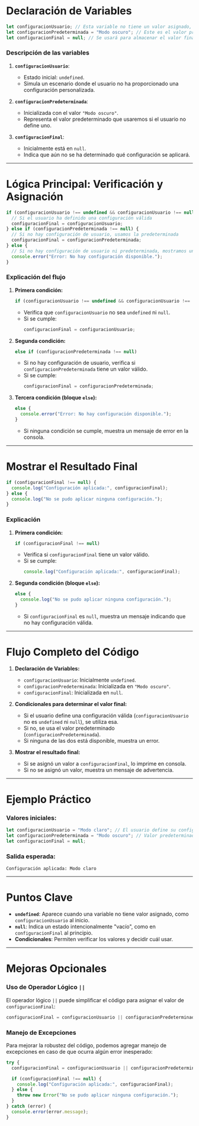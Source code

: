 
# Declaración de Variables

```javascript
let configuracionUsuario; // Esta variable no tiene un valor asignado, por lo tanto, es undefined
let configuracionPredeterminada = "Modo oscuro"; // Este es el valor predeterminado
let configuracionFinal = null; // Se usará para almacenar el valor final
```

### Descripción de las variables
1. **`configuracionUsuario`**:  
   - Estado inicial: `undefined`.
   - Simula un escenario donde el usuario no ha proporcionado una configuración personalizada.

2. **`configuracionPredeterminada`**:  
   - Inicializada con el valor `"Modo oscuro"`.
   - Representa el valor predeterminado que usaremos si el usuario no define uno.

3. **`configuracionFinal`**:  
   - Inicialmente está en `null`.
   - Indica que aún no se ha determinado qué configuración se aplicará.

---

# Lógica Principal: Verificación y Asignación

```javascript
if (configuracionUsuario !== undefined && configuracionUsuario !== null) {
  // Si el usuario ha definido una configuración válida
  configuracionFinal = configuracionUsuario;
} else if (configuracionPredeterminada !== null) {
  // Si no hay configuración de usuario, usamos la predeterminada
  configuracionFinal = configuracionPredeterminada;
} else {
  // Si no hay configuración de usuario ni predeterminada, mostramos un error
  console.error("Error: No hay configuración disponible.");
}
```

### Explicación del flujo
1. **Primera condición:**
   ```javascript
   if (configuracionUsuario !== undefined && configuracionUsuario !== null)
   ```
   - Verifica que `configuracionUsuario` no sea `undefined` ni `null`.
   - Si se cumple:  
     ```javascript
     configuracionFinal = configuracionUsuario;
     ```

2. **Segunda condición:**
   ```javascript
   else if (configuracionPredeterminada !== null)
   ```
   - Si no hay configuración de usuario, verifica si `configuracionPredeterminada` tiene un valor válido.
   - Si se cumple:  
     ```javascript
     configuracionFinal = configuracionPredeterminada;
     ```

3. **Tercera condición (bloque `else`):**
   ```javascript
   else {
     console.error("Error: No hay configuración disponible.");
   }
   ```
   - Si ninguna condición se cumple, muestra un mensaje de error en la consola.

---

# Mostrar el Resultado Final

```javascript
if (configuracionFinal !== null) {
  console.log("Configuración aplicada:", configuracionFinal);
} else {
  console.log("No se pudo aplicar ninguna configuración.");
}
```

### Explicación
1. **Primera condición:**
   ```javascript
   if (configuracionFinal !== null)
   ```
   - Verifica si `configuracionFinal` tiene un valor válido.
   - Si se cumple:  
     ```javascript
     console.log("Configuración aplicada:", configuracionFinal);
     ```

2. **Segunda condición (bloque `else`):**
   ```javascript
   else {
     console.log("No se pudo aplicar ninguna configuración.");
   }
   ```
   - Si `configuracionFinal` es `null`, muestra un mensaje indicando que no hay configuración válida.

---

# Flujo Completo del Código
1. **Declaración de Variables:**
   - `configuracionUsuario`: Inicialmente `undefined`.
   - `configuracionPredeterminada`: Inicializada en `"Modo oscuro"`.
   - `configuracionFinal`: Inicializada en `null`.

2. **Condicionales para determinar el valor final:**
   - Si el usuario define una configuración válida (`configuracionUsuario` no es `undefined` ni `null`), se utiliza esa.
   - Si no, se usa el valor predeterminado (`configuracionPredeterminada`).
   - Si ninguna de las dos está disponible, muestra un error.

3. **Mostrar el resultado final:**
   - Si se asignó un valor a `configuracionFinal`, lo imprime en consola.
   - Si no se asignó un valor, muestra un mensaje de advertencia.

---

# Ejemplo Práctico

### Valores iniciales:
```javascript
let configuracionUsuario = "Modo claro"; // El usuario define su configuración
let configuracionPredeterminada = "Modo oscuro"; // Valor predeterminado
let configuracionFinal = null;
```

### Salida esperada:
```plaintext
Configuración aplicada: Modo claro
```

---

# Puntos Clave
- **`undefined`**: Aparece cuando una variable no tiene valor asignado, como `configuracionUsuario` al inicio.
- **`null`**: Indica un estado intencionalmente "vacío", como en `configuracionFinal` al principio.
- **Condicionales**: Permiten verificar los valores y decidir cuál usar.

---

# Mejoras Opcionales

### Uso de Operador Lógico `||`
El operador lógico `||` puede simplificar el código para asignar el valor de `configuracionFinal`:
```javascript
configuracionFinal = configuracionUsuario || configuracionPredeterminada || null;
```

### Manejo de Excepciones
Para mejorar la robustez del código, podemos agregar manejo de excepciones en caso de que ocurra algún error inesperado:
```javascript
try {
  configuracionFinal = configuracionUsuario || configuracionPredeterminada || null;

  if (configuracionFinal !== null) {
    console.log("Configuración aplicada:", configuracionFinal);
  } else {
    throw new Error("No se pudo aplicar ninguna configuración.");
  }
} catch (error) {
  console.error(error.message);
}
```
